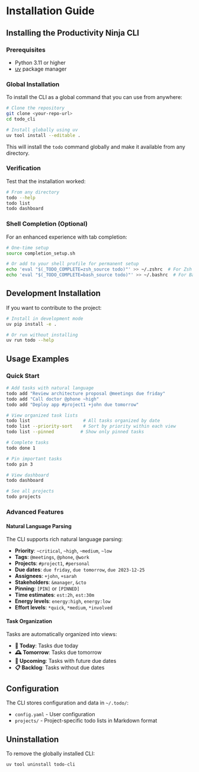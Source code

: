 # Installation Guide

## Installing the Productivity Ninja CLI

### Prerequisites
- Python 3.11 or higher
- [uv](https://docs.astral.sh/uv/) package manager

### Global Installation

To install the CLI as a global command that you can use from anywhere:

```bash
# Clone the repository
git clone <your-repo-url>
cd todo_cli

# Install globally using uv
uv tool install --editable .
```

This will install the `todo` command globally and make it available from any directory.

### Verification

Test that the installation worked:

```bash
# From any directory
todo --help
todo list
todo dashboard
```

### Shell Completion (Optional)

For an enhanced experience with tab completion:

```bash
# One-time setup
source completion_setup.sh

# Or add to your shell profile for permanent setup
echo 'eval "$(_TODO_COMPLETE=zsh_source todo)"' >> ~/.zshrc  # For Zsh
echo 'eval "$(_TODO_COMPLETE=bash_source todo)"' >> ~/.bashrc  # For Bash
```

## Development Installation

If you want to contribute to the project:

```bash
# Install in development mode
uv pip install -e .

# Or run without installing
uv run todo --help
```

## Usage Examples

### Quick Start
```bash
# Add tasks with natural language
todo add "Review architecture proposal @meetings due friday"
todo add "Call doctor @phone ~high"
todo add "Deploy app #project1 +john due tomorrow"

# View organized task lists
todo list                    # All tasks organized by date
todo list --priority-sort    # Sort by priority within each view
todo list --pinned          # Show only pinned tasks

# Complete tasks
todo done 1

# Pin important tasks
todo pin 3

# View dashboard
todo dashboard

# See all projects
todo projects
```

### Advanced Features

#### Natural Language Parsing
The CLI supports rich natural language parsing:

- **Priority**: `~critical`, `~high`, `~medium`, `~low`
- **Tags**: `@meetings`, `@phone`, `@work`
- **Projects**: `#project1`, `#personal`
- **Due dates**: `due friday`, `due tomorrow`, `due 2023-12-25`
- **Assignees**: `+john`, `+sarah`
- **Stakeholders**: `&manager`, `&cto`
- **Pinning**: `[PIN]` or `[PINNED]`
- **Time estimates**: `est:2h`, `est:30m`
- **Energy levels**: `energy:high`, `energy:low`
- **Effort levels**: `*quick`, `*medium`, `*involved`

#### Task Organization
Tasks are automatically organized into views:

- **📅 Today**: Tasks due today
- **🕰 Tomorrow**: Tasks due tomorrow  
- **📆 Upcoming**: Tasks with future due dates
- **📋 Backlog**: Tasks without due dates

## Configuration

The CLI stores configuration and data in `~/.todo/`:
- `config.yaml` - User configuration
- `projects/` - Project-specific todo lists in Markdown format

## Uninstallation

To remove the globally installed CLI:

```bash
uv tool uninstall todo-cli
```